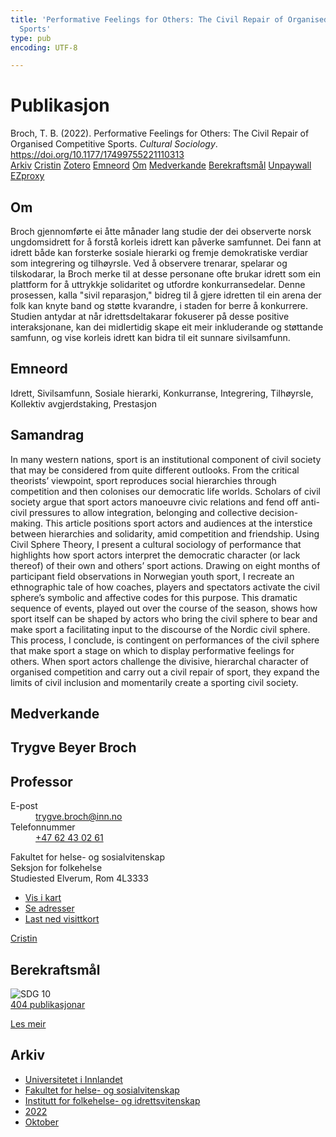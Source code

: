 ```yaml
---
title: 'Performative Feelings for Others: The Civil Repair of Organised Competitive
  Sports'
type: pub
encoding: UTF-8

---
```

<h1>Publikasjon</h1>
<article id="csl-bib-container-VPXAK7M7" class="csl-bib-container">
  <div class="csl-bib-body"> <div class="csl-entry">Broch, T. B. (2022). Performative Feelings for Others: The Civil Repair of Organised Competitive Sports. <i>Cultural Sociology</i>. <a href="https://doi.org/10.1177/17499755221110313">https://doi.org/10.1177/17499755221110313</a></div> </div>
  <div class="csl-bib-buttons">
    <a href="#taxonomy-article-VPXAK7M7" alt="archive" class="csl-bib-button">Arkiv</a>
    <a href="https://app.cristin.no/results/show.jsf?id=2062260" alt="Cristin" class="csl-bib-button">Cristin</a>
    <a href="http://zotero.org/groups/5881554/items/VPXAK7M7" alt="Zotero" class="csl-bib-button">Zotero</a>
    <a href="#keywords-article-VPXAK7M7" alt="keywords" class="csl-bib-button">Emneord</a>
    <a href="#about-article-VPXAK7M7" alt="about_pub" class="csl-bib-button">Om</a>
    <a href="#contributors-article-VPXAK7M7" alt="contributors" class="csl-bib-button">Medverkande</a>
    <a href="#sdg-article-VPXAK7M7" alt="sdg" class="csl-bib-button">Berekraftsmål</a>
    <a href="https://doi.org/10.1177/17499755221110313" alt="Unpaywall" class="csl-bib-button">Unpaywall</a>
    <a href="https://doi.org/10.1177/17499755221110313" alt="EZproxy" class="csl-bib-button">EZproxy</a>
  </div>
  <div id="csl-bib-meta-container-VPXAK7M7"></div>
</article>
<div id="csl-bib-meta-VPXAK7M7" class="csl-bib-meta">
  <article id="about-article-VPXAK7M7" class="about_pub-article">
    <h1>Om</h1>
    Broch gjennomførte ei åtte månader lang studie der dei observerte norsk ungdomsidrett for å forstå korleis idrett kan påverke samfunnet. Dei fann at idrett både kan forsterke sosiale hierarki og fremje demokratiske verdiar som integrering og tilhøyrsle. Ved å observere trenarar, spelarar og tilskodarar, la Broch merke til at desse personane ofte brukar idrett som ein plattform for å uttrykkje solidaritet og utfordre konkurransedelar. Denne prosessen, kalla "sivil reparasjon," bidreg til å gjere idretten til ein arena der folk kan knyte band og støtte kvarandre, i staden for berre å konkurrere. Studien antydar at når idrettsdeltakarar fokuserer på desse positive interaksjonane, kan dei midlertidig skape eit meir inkluderande og støttande samfunn, og vise korleis idrett kan bidra til eit sunnare sivilsamfunn.
  </article>
  <article id="keywords-article-VPXAK7M7" class="keywords-article">
    <h1>Emneord</h1>
    Idrett, Sivilsamfunn, Sosiale hierarki, Konkurranse, Integrering, Tilhøyrsle, Kollektiv avgjerdstaking, Prestasjon
  </article>
  <article id="abstract-article-VPXAK7M7" class="abstract-article">
    <h1>Samandrag</h1>
    In many western nations, sport is an institutional component of civil society that may be considered from quite different outlooks. From the critical theorists’ viewpoint, sport reproduces social hierarchies through competition and then colonises our democratic life worlds. Scholars of civil society argue that sport actors manoeuvre civic relations and fend off anti-civil pressures to allow integration, belonging and collective decision-making. This article positions sport actors and audiences at the interstice between hierarchies and solidarity, amid competition and friendship. Using Civil Sphere Theory, I present a cultural sociology of performance that highlights how sport actors interpret the democratic character (or lack thereof) of their own and others’ sport 
actions. Drawing on eight months of participant field observations in Norwegian youth sport, I recreate an ethnographic tale of how coaches, players and spectators activate the civil sphere’s symbolic and affective codes for this purpose. This dramatic sequence of events, played out over the course of the season, shows how sport itself can be shaped by actors who bring the civil sphere to bear and make sport a facilitating input to the discourse of the Nordic civil sphere. This process, I conclude, is contingent on performances of the civil sphere that make sport a stage 
on which to display performative feelings for others. When sport actors challenge the divisive, hierarchal character of organised competition and carry out a civil repair of sport, they expand the limits of civil inclusion and momentarily create a sporting civil society.
  </article>
  <article id="contributors-article-VPXAK7M7" class="contributors-article">
    <h1>Medverkande</h1>
    <div class="personas"> <div class="vrtx-hinn-person-card"> <div class="photo"> <i class="lar la-user-circle missing-person"></i> </div> <div class="info"> <hgroup><h1>Trygve Beyer Broch</h1> <h2>Professor</h2> </hgroup><dl> <dt>E-post</dt> <dd> <a href="mailto:trygve.broch@inn.no">trygve.broch@inn.no</a> </dd> <dt>Telefonnummer</dt> <dd><a href="tel:+4762430261"> +47 62 43 02 61 </a></dd> </dl> <p> Fakultet for helse- og sosialvitenskap<br> Seksjon for folkehelse<br> Studiested Elverum, Rom 4L3333 </p> <ul class="vrtx-hinn-links"> <li><a href="https://www.google.com/maps?q=60.88177,11.53669">Vis i kart</a></li> <li><a href="https://www.inn.no/finn-en-ansatt/trygve-broch.html#vrtx-hinn-addresses">Se adresser</a></li> <li><a href="https://www.inn.no/finn-en-ansatt/trygve-broch.html?vrtx=vcf">Last ned visittkort</a></li> </ul> </div> </div> <a href="https://app.cristin.no/persons/show.jsf?id=328623" alt="Cristin URL" class="personas-cristin">Cristin</a> </div>
  </article>
  <article id="sdg-article-VPXAK7M7" class="sdg-article">
    <h1>Berekraftsmål</h1>
    <div class="sdg-container"><div id="sdg10" class="sdg">
        <img src="{{< params subfolder >}}images/sdg/sdg10_nn.png" class="image" alt="SDG 10">
        <div class="sdg-overlay">
          <a href="/nn/archive/?key=?sdg=10#archive" class="sdg-publication-count"><span>404</span> publikasjonar</a>
          <p><a href="https://fn.no/om-fn/fns-baerekraftsmaal/mindre-ulikhet?lang=nno-NO" class="sdg-read-more">Les meir</a></p>
        </div>
      </div></div>
  </article>
  <article id="taxonomy-article-VPXAK7M7" class="taxonomy-article">
    <h1>Arkiv</h1>
    <ul>
      <li>
        <a href="/nn/archive/?key=3DCRN523">Universitetet i Innlandet</a>
      </li>
      <li>
        <a href="/nn/archive/?key=IDKFS3MX">Fakultet for helse- og sosialvitenskap</a>
      </li>
      <li>
        <a href="/nn/archive/?key=FJXE3Z8X">Institutt for folkehelse- og idrettsvitenskap</a>
      </li>
      <li>
        <a href="/nn/archive/?key=P2L6JC54">2022</a>
      </li>
      <li>
        <a href="/nn/archive/?key=X742Q3P9">Oktober</a>
      </li>
    </ul>
  </article>
</div>
